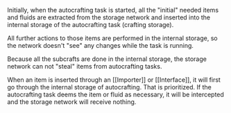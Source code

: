 Initially, when the autocrafting task is started, all the "initial" needed items and fluids are extracted from the storage network and inserted into the internal storage of the autocrafting task (crafting storage).

All further actions to those items are performed in the internal storage, so the network doesn't "see" any changes while the task is running.

Because all the subcrafts are done in the internal storage, the storage network can not "steal" items from autocrafting tasks.

When an item is inserted through an [[Importer]] or [[Interface]], it will first go through the internal storage of autocrafting. That is prioritized. If the autocrafting task deems the item or fluid as necessary, it will be intercepted and the storage network will receive nothing.